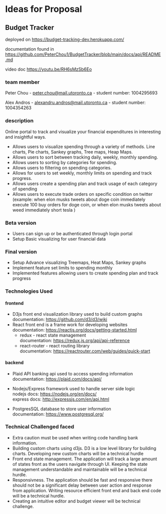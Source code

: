 # Ideas for Proposal

## Budget Tracker

deployed on https://budget-tracking-dev.herokuapp.com/

documentation found in https://github.com/PeterChou1/BudgetTracker/blob/main/docs/api/README.md

video doc https://youtu.be/RH6sMzSb6Eo

### team member

Peter Chou - peter.chou@mail.utoronto.ca - student number: 1004295693

Alex Andros - alexandru.andros@mail.utoronto.ca - student number: 1004354263

### description

Online portal to track and visualize your financial expenditures in interesting and insightful ways.

- Allows users to visualize spending through a variety of methods. Line charts, Pie charts, Sankey graphs, Tree maps, Heap Maps.
- Allows users to sort between tracking daily, weekly, monthly spending.
- Allows users to sorting by categories for spending.
- Allows users to filtering on spending categories.
- Allows for users to set weekly, monthly limits on spending and track progress.
- Allows users create a spending plan and track usage of each category of spending
- Allows users to execute trade orders on specific condition on twitter (example: when elon musks tweets about doge coin immediately execute 100 buy orders for doge coin, or when elon musks tweets about weed immediately short tesla )

### Beta version

- Users can sign up or be authenticated through login portal
- Setup Basic visualizing for user financial data

### Final version

- Setup Advance visualizing Treemaps, Heat Maps, Sankey graphs
- Implement feature set limits to spending monthly
- Implemented features allowing users to create spending plan and track progress

### Technologies Used

#### frontend

- D3js front end visualization library used to build custom graphs documentation: https://github.com/d3/d3/wiki
- React front end is a frame work for developing websites <br/> documentation: https://reactjs.org/docs/getting-started.html
  - redux - react state management <br/>
    documentation: https://redux.js.org/api/api-reference
  - react-router - react routing library <br/>
    documentation: https://reactrouter.com/web/guides/quick-start

#### backend

- Plaid API banking api used to access spending information
  documentation: https://plaid.com/docs/api/

- Nodejs/Express framework used to handle server side logic <br/>
  nodejs docs: https://nodejs.org/en/docs/ <br/>
  express docs: http://expressjs.com/en/api.html <br/>

- PostgresSQL database to store user information <br/>
  documentation: https://www.postgresql.org/

### Technical Challenged faced

- Extra caution must be used when writing code handling bank information.
- Building custom charts using d3js. D3 is a low level library for building charts. Developing new custom charts will be a technical hurdle
- Front end state management. The application will track a large amount of states front as the users navigate through UI. Keeping the state management understandable and maintainable will be a technical hurdle.
- Responsivness. The application should be fast and responsive there should not be a significant delay between user action and response from application. Writing resource efficient front end and back end code will be a technical hurdle.
- Creating an intuitive editor and budget viewer will be technical challenge.
